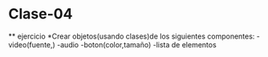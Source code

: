 # Clase-04
** ejercicio
 *Crear objetos(usando clases)de los siguientes componentes:
 -video(fuente,)
 -audio
 -boton(color,tamaño)
 -lista de elementos


